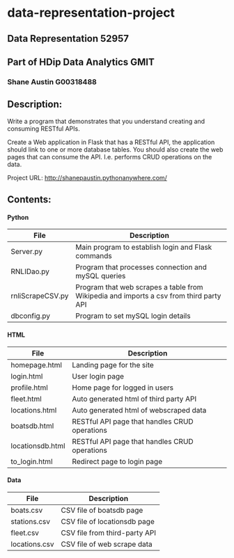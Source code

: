 # data-representation-project
## Data Representation 52957
## Part of HDip Data Analytics GMIT

### Shane Austin G00318488

## Description:

Write a program that demonstrates that you understand creating and consuming RESTful APIs.

Create a Web application in Flask that has a RESTful API, the application should link to one or more database tables.
You should also create the web pages that can consume the API. I.e. performs CRUD operations on the data.

Project URL: http://shanepaustin.pythonanywhere.com/

## Contents:

#### Python
File | Description
-----|-------------
Server.py | Main program to establish login and Flask commands
RNLIDao.py | Program that processes connection and mySQL queries
rnliScrapeCSV.py | Program that web scrapes a table from Wikipedia and imports a csv from third party API
dbconfig.py | Program to set mySQL login details

#### HTML
File | Description
-----|-------------
homepage.html | Landing page for the site
login.html | User login page
profile.html | Home page for logged in users
fleet.html | Auto generated html of third party API
locations.html | Auto generated html of webscraped data
boatsdb.html | RESTful API page that handles CRUD operations
locationsdb.html |	RESTful API page that handles CRUD operations
to_login.html | Redirect page to login page

#### Data
File | Description
-----|-------------
boats.csv | CSV file of boatsdb page
stations.csv | CSV file of locationsdb page
fleet.csv | CSV file from third-party API
locations.csv | CSV file of web scrape data

